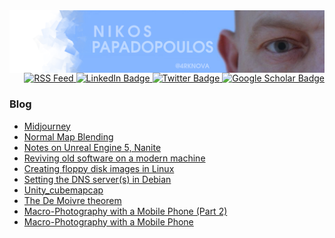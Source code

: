 <img align="center" src="https://raw.githubusercontent.com/4rknova/4rknova/main/banner.png">

<div id="badges" align="right">
  <a href="https://www.4rknova.com/feed.xml" target="blank">
     <img src="https://img.shields.io/badge/RSS-blue?style=for-the-badge&logo=rss&logoColor=white"
alt="RSS Feed"/>
  </a>
  <a href="https://www.linkedin.com/in/nikpapas/">
    <img src="https://img.shields.io/badge/LinkedIn-blue?style=for-the-badge&logo=linkedin&logoColor=white" alt="LinkedIn Badge"/>
  </a>
  <a href="https://twitter.com/4rknova">
    <img src="https://img.shields.io/badge/Twitter-blue?style=for-the-badge&logo=twitter&logoColor=white" alt="Twitter Badge"/>
  </a>
  <a href="https://scholar.google.com/citations?hl=en&user=8loH5X0AAAAJ">
    <img src="https://img.shields.io/badge/google_scholar-blue?logo=googlescholar&logoColor=white&style=for-the-badge" alt="Google Scholar Badge"/>
  </a>
</div>

### Blog
<!-- BLOG-POST-LIST:START -->
- [Midjourney](https://www.4rknova.com//blog/2022/08/07/midjourney)
- [Normal Map Blending](https://www.4rknova.com//blog/2021/09/19/normal-blending)
- [Notes on Unreal Engine 5, Nanite](https://www.4rknova.com//blog/2021/05/09/unreal-5-nanite)
- [Reviving old software on a modern machine](https://www.4rknova.com//blog/2021/04/12/reviving-old-software)
- [Creating floppy disk images in Linux](https://www.4rknova.com//blog/2021/03/24/creating-floppy-disk-images)
- [Setting the DNS server&lpar;s&rpar; in Debian](https://www.4rknova.com//blog/2020/10/01/dns-server-in-debian)
- [Unity_cubemapcap](https://www.4rknova.com//2020/06/25/unity-cubemapcap)
- [The De Moivre theorem](https://www.4rknova.com//blog/2020/06/25/demoivre)
- [Macro-Photography with a Mobile Phone &lpar;Part 2&rpar;](https://www.4rknova.com//blog/2020/06/15/macro-photos-pt2)
- [Macro-Photography with a Mobile Phone](https://www.4rknova.com//blog/2020/06/14/macro-photos)
<!-- BLOG-POST-LIST:END -->

<!--
<img src="https://github-readme-streak-stats.herokuapp.com/?user=4rknova&theme=github-dark&hide_border=true&date_format=j%20M%5B%20Y%5D" alt="4rknova" />
-->

<!--
<img src="https://github-readme-stats.vercel.app/api/top-langs?username=4rknova&show_icons=true&locale=en&layout=compact&theme=dark" alt="4rknova" />
-->
